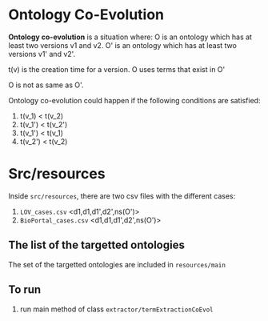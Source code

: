 # Ontology Co-Evolution

**Ontology co-evolution** is a situation where: O is an ontology which has at
least two versions v1 and v2. 
O' is an ontology which has at least two versions v1' and v2'.

t(v) is the creation time for a version. O uses terms that exist in O'

O is not as same as O'.

Ontology co-evolution could happen if the following conditions are satisfied:

1. t(v_1) < t(v_2)
2. t(v_1') < t(v_2') 
3. t(v_1') < t(v_1)
4. t(v_2') < t(v_2)

# Src/resources
Inside `src/resources`, there are two csv files with the different cases:

1. `LOV_cases.csv` <d1,d1,d1',d2',ns(O')>
2. `BioPortal_cases.csv`  <d1,d1,d1',d2',ns(O')>



## The list of the targetted ontologies
The set of the targetted ontologies are included in `resources/main`

## To run

1. run main method of class `extractor/termExtractionCoEvol`





